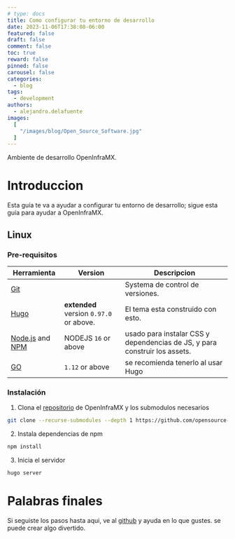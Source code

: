 ```yaml
---
# type: docs
title: Como configurar tu entorno de desarrollo
date: 2023-11-06T17:38:08-06:00
featured: false
draft: false
comment: false
toc: true
reward: false
pinned: false
carousel: false
categories:
  - blog
tags:
  - development
authors:
  - alejandro.delafuente
images:
  [
    "/images/blog/Open_Source_Software.jpg"
  ]
---
```


Ambiente de desarrollo OpenInfraMX.

<!--more-->

# Introduccion

Esta guía te va a ayudar a configurar tu entorno de desarrollo; sigue esta guía para ayudar a OpenInfraMX.

## Linux

### Pre-requisitos

| Herramienta                                                                                                             | Version                                 | Descripcion                                                                |
| ----------------------------------------------------------------------------------------------------------------------- | --------------------------------------- | -------------------------------------------------------------------------- |
| [Git](https://git-scm.com/downloads)                                                                                    |                                         | Systema de control de versiones.                                           |
| [Hugo](https://gohugo.io/installation/)                                                                                 | **extended** version `0.97.0` or above. | El tema esta construido con esto.                                          |
| [Node.js](https://nodejs.org/en/download/) and [NPM](https://docs.npmjs.com/downloading-and-installing-node-js-and-npm) | NODEJS `16` or above                    | usado para instalar CSS y dependencias de JS, y para construir los assets. |
| [GO](https://go.dev/doc/install)                                                                                        | `1.12` or above                         | se recomienda tenerlo al usar Hugo                                         |

### Instalación

1. Clona el [repositorio](https://github.com/opensource-latinamerica/openinframx) de OpenInfraMX y los submodulos necesarios

```bash
git clone --recurse-submodules --depth 1 https://github.com/opensource-latinamerica/openinframx
```

2. Instala dependencias de npm

```bash
npm install
```

3. Inicia el servidor

```bash
hugo server
```

# Palabras finales

Si seguiste los pasos hasta aqui, ve al [github](https://github.com/opensource-latinamerica/openinframx) y ayuda en lo que gustes. se puede crear algo divertido.
